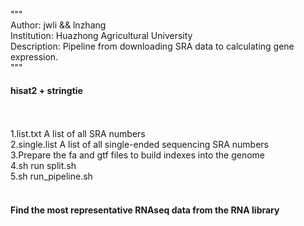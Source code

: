 """<br>
Author: jwli && lnzhang<br>
Institution: Huazhong Agricultural University<br>
Description: Pipeline from downloading SRA data to calculating gene expression.<br>
"""<br>
<h4>hisat2 + stringtie</h4> <br>
<br>
1.list.txt         A list of all SRA numbers<br>
2.single.list      A list of all single-ended sequencing SRA numbers<br>
3.Prepare the fa and gtf files to build indexes into the genome<br>
4.sh run split.sh<br>
5.sh run_pipeline.sh<br>

<br>
<h4>Find the most representative RNAseq data from the RNA library</h4>
